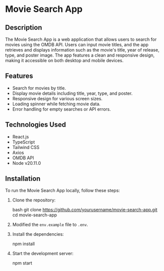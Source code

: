 # Movie Search App

## Description

The Movie Search App is a web application that allows users to search for movies using the OMDB API. Users can input movie titles, and the app retrieves and displays information such as the movie's title, year of release, type, and poster image. The app features a clean and responsive design, making it accessible on both desktop and mobile devices.

## Features

- Search for movies by title.
- Display movie details including title, year, type, and poster.
- Responsive design for various screen sizes.
- Loading spinner while fetching movie data.
- Error handling for empty searches or API errors.

## Technologies Used

- React.js
- TypeScript
- Tailwind CSS
- Axios
- OMDB API
- Node v20.11.0

## Installation

To run the Movie Search App locally, follow these steps:

1. Clone the repository:

   bash
   git clone https://github.com/yourusername/movie-search-app.git
   cd movie-search-app

2. Modified the `env.example` file to `.env`.

3. Install the dependencies:

   npm install

4. Start the development server:

   npm start
